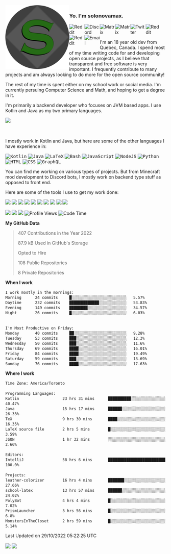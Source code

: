 <img align="left" alt="Avatar" width="200px" src="https://raw.githubusercontent.com/solonovamax/solonovamax/main/solonovamax-circle.png" />

### Yo. I'm solonovamax.

<a href="https://gitlab.com/solonovamax">
    <img align="left" alt="Reddit" width="48px" src="https://img.icons8.com/color/2x/gitlab.png">
</a>

<a href="https://discord.solonovamax.gay">
    <img align="left" alt="Discord" width="48px" src="https://img.icons8.com/color/2x/discord-logo.png">
</a>

<a href="https://matrix.to/#/@solonovamax:matrix.org?#gh-light-mode-only">
    <img align="left" alt="Matrix" width="48px" src="https://img.icons8.com/000000/material/2x/matrix-logo.png">
</a>
<a href="https://matrix.to/#/@solonovamax:matrix.org?#gh-dark-mode-only">
    <img align="left" alt="Matrix" width="48px" src="https://img.icons8.com/FFFFFF/material/2x/matrix-logo.png">
</a>

<a href="https://twitter.com/solonovamax">
    <img align="left" alt="Twitter" width="48px" src="https://img.icons8.com/color/2x/twitter.png">
</a>

<!-- <a href="https://twitch.tv/solonovamax">
    <img align="left" alt="Twitch" width="48px" src="https://img.icons8.com/color/2x/twitch.png">
</a> -->

<a href="https://reddit.com/u/solonovamax">
    <img align="left" alt="Reddit" width="48px" src="https://img.icons8.com/color/2x/reddit.png">
</a>

<a href="https://www.youtube.com/channel/UCTxCeyGu41WfEBT8mXpjHMA">
    <img align="left" alt="Reddit" width="48px" src="https://img.icons8.com/color/2x/youtube.png">
</a>

<a href="mailto:solonovamax@12oclockpoint.com">
    <img align="left" alt="Email" width="48px" src="https://img.icons8.com/fluency/2x/mail.png">
</a>

<!-- <a href="https://open.spotify.com/user/solonovamax">
    <img align="left" alt="Spotify" width="48px" src="https://img.icons8.com/color/2x/spotify.png">
</a> -->

<br/>
<br/>

I'm an 18 year old dev from Quebec, Canada.
I spend most of my time writing code for and developing open source projects, as I believe that transparent and free software is very important.
I frequently contribute to many projects and am always looking to do more for the open source community!

The rest of my time is spent either on my school work or social media. I'm currently persuing Computer Science and Math, and hoping to get a degree in it.

I'm primarily a backend developer who focuses on JVM based apps. I use Kotlin and Java as my two primary languages.


<a href="https://github.com/ryo-ma/github-profile-trophy"><img src="https://github-profile-trophy.vercel.app/?username=solonovamax&margin-w=15&row=1"/></a> 

<br/>

I mostly work in Kotlin and Java, but here are some of the other languages I have experience in:

<kbd><img height="32" alt="Kotlin" src="https://img.icons8.com/color/1x/kotlin.png"></kbd>
<kbd><img height="32" alt="Java" src="https://img.icons8.com/color/1x/java-coffee-cup-logo.png"></kbd>
<kbd><img height="32" alt="LaTeX" src="https://img.icons8.com/color/1x/latex.png"></kbd>
<kbd><img height="32" alt="Bash" src="https://img.icons8.com/color/1x/console.png"></kbd>
<kbd><img height="32" alt="JavaScript" src="https://img.icons8.com/color/1x/javascript.png"></kbd>
<kbd><img height="32" alt="NodeJS" src="https://img.icons8.com/color/1x/nodejs.png"></kbd>
<kbd><img height="32" alt="Python" src="https://img.icons8.com/color/1x/python.png"></kbd>
<kbd><img height="32" alt="HTML" src="https://img.icons8.com/color/1x/html-5.png"></kbd>
<kbd><img height="32" alt="CSS" src="https://img.icons8.com/color/1x/css3.png"></kbd>
<kbd><img height="32" alt="GraphQL" src="https://img.icons8.com/color/1x/graphql.png"></kbd>

You can find me working on various types of projects.
But from Minecraft mod development to Discord bots, I mostly work on backend type stuff as opposed to front end.

Here are some of the tools I use to get my work done:

<kbd><img height="32" src="https://img.icons8.com/color/2x/intellij-idea.png"></kbd>
<kbd><img height="32" src="https://img.icons8.com/color/2x/linux.png"></kbd>
<kbd><img height="32" src="https://img.icons8.com/fluent/2x/console.png"></kbd>
<kbd><img height="32" src="https://img.icons8.com/color/2x/open-source.png"></kbd>
<kbd><img height="32" src="https://img.icons8.com/color/2x/git.png"></kbd>
<kbd><img height="32" src="https://img.icons8.com/color/2x/docker.png"></kbd>
<kbd><img height="32" src="https://img.icons8.com/color/2x/mongodb.png"></kbd>
<kbd><img height="32" src="https://img.icons8.com/color/2x/nginx.png"></kbd>
<a href="?#gh-light-mode-only"><kbd><img height="32" src="https://img.icons8.com/metro/2x/mysql.png"></kbd></a>
<a href="?#gh-dark-mode-only"><kbd><img height="32" src="https://img.icons8.com/FFFFFF/metro/2x/mysql.png"></kbd></a>

![](https://img.shields.io/badge/OS-Arch%20Linux-informational?style=for-the-badge&logo=Arch%20Linux&logoColor=white&color=007ec6)
![](https://img.shields.io/badge/Editor-IntelliJ%20Idea-informational?style=for-the-badge&logo=IntelliJ%20Idea&logoColor=white&color=007ec6)
![](https://img.shields.io/badge/Main%20Languages-Java%20%26%20Kotlin-informational?style=for-the-badge&logo=Java&logoColor=white&color=007ec6)
![Profile Views](https://komarev.com/ghpvc/?username=solonovamax&color=blue&style=for-the-badge)<!--START_SECTION:waka-->
![Code Time](https://img.shields.io/badge/Code%20Time-1%2C833%20hrs%2017%20mins-blue?style=for-the-badge)

**My GitHub Data**

> 407 Contributions in the Year 2022
> 
> 87.9 kB Used in GitHub's Storage
> 
> Opted to Hire
> 
> 108 Public Repositories
> 
> 8 Private Repositories
> 
**When I work** 

```text
I work mostly in the mornings: 
Morning      24 commits     █░░░░░░░░░░░░░░░░░░░░░░░░   5.57% 
Daytime      232 commits    █████████████░░░░░░░░░░░░   53.83% 
Evening      149 commits    ████████░░░░░░░░░░░░░░░░░   34.57% 
Night        26 commits     █░░░░░░░░░░░░░░░░░░░░░░░░   6.03%


I'm Most Productive on Friday: 
Monday       40 commits     ██░░░░░░░░░░░░░░░░░░░░░░░   9.28% 
Tuesday      53 commits     ███░░░░░░░░░░░░░░░░░░░░░░   12.3% 
Wednesday    50 commits     ███░░░░░░░░░░░░░░░░░░░░░░   11.6% 
Thursday     69 commits     ████░░░░░░░░░░░░░░░░░░░░░   16.01% 
Friday       84 commits     ████░░░░░░░░░░░░░░░░░░░░░   19.49% 
Saturday     59 commits     ███░░░░░░░░░░░░░░░░░░░░░░   13.69% 
Sunday       76 commits     ████░░░░░░░░░░░░░░░░░░░░░   17.63%

```


**Where I work** 

```text
Time Zone: America/Toronto

Programming Languages: 
Kotlin                   23 hrs 31 mins      ██████████░░░░░░░░░░░░░░░   40.47% 
Java                     15 hrs 17 mins      ██████░░░░░░░░░░░░░░░░░░░   26.33% 
TeX                      9 hrs 30 mins       ████░░░░░░░░░░░░░░░░░░░░░   16.35% 
LaTeX source file        2 hrs 5 mins        █░░░░░░░░░░░░░░░░░░░░░░░░   3.59% 
JSON                     1 hr 32 mins        ░░░░░░░░░░░░░░░░░░░░░░░░░   2.66%

Editors: 
IntelliJ                 58 hrs 6 mins       █████████████████████████   100.0%

Projects: 
leather-colorizer        16 hrs 4 mins       ███████░░░░░░░░░░░░░░░░░░   27.66% 
school-latex             13 hrs 57 mins      ██████░░░░░░░░░░░░░░░░░░░   24.02% 
PolyBot                  4 hrs 4 mins        █░░░░░░░░░░░░░░░░░░░░░░░░   7.02% 
PrismLauncher            3 hrs 56 mins       █░░░░░░░░░░░░░░░░░░░░░░░░   6.8% 
MonstersInTheCloset      2 hrs 59 mins       █░░░░░░░░░░░░░░░░░░░░░░░░   5.14%

```


 Last Updated on 29/10/2022 05:22:25 UTC
<!--END_SECTION:waka-->

<div style="white-space:nowrap;width:100%;position: relative;display: inline-block">
<img align="center" src="https://github-readme-stats.vercel.app/api?username=solonovamax&custom_title=solonovamax%27s%20Github%20Stats&langs_count=5&include_all_commits=true&count_private=true&show_icons=true&theme=github_dark"/>
<img align="center" src="https://github-readme-stats.vercel.app/api/wakatime?username=solonovamax&custom_title=solonovamax%27s%20Primary%20Languages&langs_count=10&show_icons=true&theme=github_dark"/>
</div>
